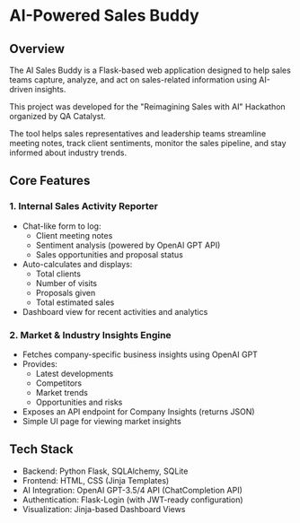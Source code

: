 # AI-Powered Sales Buddy

## Overview

The AI Sales Buddy is a Flask-based web application designed to help sales teams capture, analyze, and act on sales-related information using AI-driven insights.

This project was developed for the "Reimagining Sales with AI" Hackathon organized by QA Catalyst.

The tool helps sales representatives and leadership teams streamline meeting notes, track client sentiments, monitor the sales pipeline, and stay informed about industry trends.


## Core Features

### 1. Internal Sales Activity Reporter
- Chat-like form to log:
  - Client meeting notes
  - Sentiment analysis (powered by OpenAI GPT API)
  - Sales opportunities and proposal status
- Auto-calculates and displays:
  - Total clients
  - Number of visits
  - Proposals given
  - Total estimated sales
- Dashboard view for recent activities and analytics

### 2. Market & Industry Insights Engine
- Fetches company-specific business insights using OpenAI GPT
- Provides:
  - Latest developments
  - Competitors
  - Market trends
  - Opportunities and risks
- Exposes an API endpoint for Company Insights (returns JSON)
- Simple UI page for viewing market insights


## Tech Stack

- Backend: Python Flask, SQLAlchemy, SQLite
- Frontend: HTML, CSS (Jinja Templates)
- AI Integration: OpenAI GPT-3.5/4 API (ChatCompletion API)
- Authentication: Flask-Login (with JWT-ready configuration)
- Visualization: Jinja-based Dashboard Views



